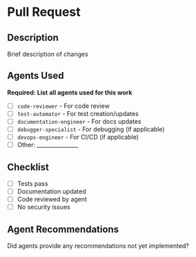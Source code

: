 # Pull Request

## Description
Brief description of changes

## Agents Used
**Required: List all agents used for this work**
- [ ] `code-reviewer` - For code review
- [ ] `test-automator` - For test creation/updates
- [ ] `documentation-engineer` - For docs updates
- [ ] `debugger-specialist` - For debugging (if applicable)
- [ ] `devops-engineer` - For CI/CD (if applicable)
- [ ] Other: _______________

## Checklist
- [ ] Tests pass
- [ ] Documentation updated
- [ ] Code reviewed by agent
- [ ] No security issues

## Agent Recommendations
Did agents provide any recommendations not yet implemented?
